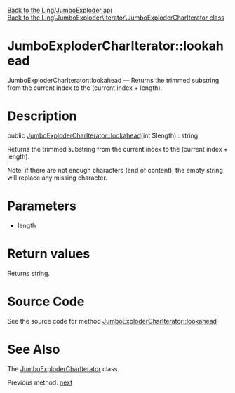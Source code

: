 [Back to the Ling/JumboExploder api](https://github.com/lingtalfi/JumboExploder/blob/master/doc/api/Ling/JumboExploder.md)<br>
[Back to the Ling\JumboExploder\Iterator\JumboExploderCharIterator class](https://github.com/lingtalfi/JumboExploder/blob/master/doc/api/Ling/JumboExploder/Iterator/JumboExploderCharIterator.md)


JumboExploderCharIterator::lookahead
================



JumboExploderCharIterator::lookahead — Returns the trimmed substring from the current index to the (current index + length).




Description
================


public [JumboExploderCharIterator::lookahead](https://github.com/lingtalfi/JumboExploder/blob/master/doc/api/Ling/JumboExploder/Iterator/JumboExploderCharIterator/lookahead.md)(int $length) : string




Returns the trimmed substring from the current index to the (current index + length).

Note: if there are not enough characters (end of content), the empty string
will replace any missing character.




Parameters
================


- length

    


Return values
================

Returns string.








Source Code
===========
See the source code for method [JumboExploderCharIterator::lookahead](https://github.com/lingtalfi/JumboExploder/blob/master/Iterator/JumboExploderCharIterator.php#L86-L101)


See Also
================

The [JumboExploderCharIterator](https://github.com/lingtalfi/JumboExploder/blob/master/doc/api/Ling/JumboExploder/Iterator/JumboExploderCharIterator.md) class.

Previous method: [next](https://github.com/lingtalfi/JumboExploder/blob/master/doc/api/Ling/JumboExploder/Iterator/JumboExploderCharIterator/next.md)<br>

